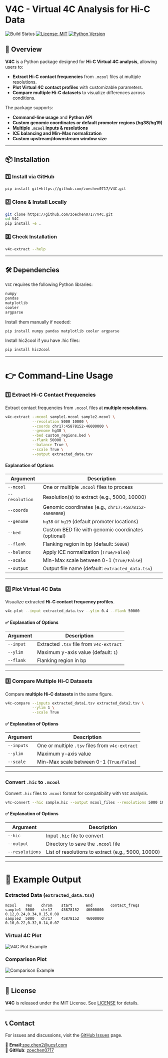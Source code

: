 

# V4C - Virtual 4C Analysis for Hi-C Data
![Build Status](https://github.com/zoechen0717/V4C/actions/workflows/test.yml/badge.svg)
[![License: MIT](https://img.shields.io/badge/License-MIT-green.svg)](https://opensource.org/licenses/MIT)
[![Python Version](https://img.shields.io/badge/python-3.6%2B-blue)](https://www.python.org/downloads/)

## 🚀 Overview
**V4C** is a Python package designed for **Hi-C Virtual 4C analysis**, allowing users to:
- **Extract Hi-C contact frequencies** from `.mcool` files at multiple resolutions.
- **Plot Virtual 4C contact profiles** with customizable parameters.
- **Compare multiple Hi-C datasets** to visualize differences across conditions.

The package supports:

- **Command-line usage** and **Python API**  
- **Custom genomic coordinates or default promoter regions (hg38/hg19)**  
- **Multiple `.mcool` inputs & resolutions**  
- **ICE balancing and Min-Max normalization**  
- **Custom upstream/downstream window size**  

---

## 📦 Installation

### 1️⃣ **Install via GitHub**
```bash
pip install git+https://github.com/zoechen0717/V4C.git
```

### 2️⃣ **Clone & Install Locally**
```bash
git clone https://github.com/zoechen0717/V4C.git
cd V4C
pip install -e .
```

### 3️⃣ **Check Installation**
```bash
v4c-extract --help
```

---

## 🛠️ Dependencies
`V4C` requires the following Python libraries:
```txt
numpy
pandas
matplotlib
cooler
argparse
```
Install them manually if needed:
```bash
pip install numpy pandas matplotlib cooler argparse
```

Install hic2cool if you have .hic files:
```bash
pip install hic2cool
```

---

# 👉 Command-Line Usage

### **1️⃣ Extract Hi-C Contact Frequencies**
Extract contact frequencies from `.mcool` files at **multiple resolutions**.

```bash
v4c-extract --mcool sample1.mcool sample2.mcool \
            --resolution 5000 10000 \
            --coords chr17:45878152-46000000 \
            --genome hg38 \
            --bed custom_regions.bed \
            --flank 50000 \
            --balance True \
            --scale True \
            --output extracted_data.tsv
```

#### **Explanation of Options**
| Argument | Description |
|----------|-------------|
| `--mcool` | One or multiple `.mcool` files to process |
| `--resolution` | Resolution(s) to extract (e.g., 5000, 10000) |
| `--coords` | Genomic coordinates (e.g., `chr17:45878152-46000000`) |
| `--genome` | `hg38` or `hg19` (default promoter locations) |
| `--bed` | Custom BED file with genomic coordinates (optional) |
| `--flank` | Flanking region in bp (default: `50000`) |
| `--balance` | Apply ICE normalization (`True/False`) |
| `--scale` | Min-Max scale between 0-1 (`True/False`) |
| `--output` | Output file name (default: `extracted_data.tsv`) |

---

### **2️⃣ Plot Virtual 4C Data**
Visualize extracted **Hi-C contact frequency profiles**.

```bash
v4c-plot --input extracted_data.tsv --ylim 0.4 --flank 50000
```

#### **✅ Explanation of Options**
| Argument | Description |
|----------|-------------|
| `--input` | Extracted `.tsv` file from `v4c-extract` |
| `--ylim` | Maximum y-axis value (default: `1`) |
| `--flank` | Flanking region in bp |

---

### **3️⃣ Compare Multiple Hi-C Datasets**
Compare **multiple Hi-C datasets** in the same figure.

```bash
v4c-compare --inputs extracted_data1.tsv extracted_data2.tsv \
            --ylim 1 \
            --scale True
```

#### **✅ Explanation of Options**
| Argument | Description |
|----------|-------------|
| `--inputs` | One or multiple `.tsv` files from `v4c-extract` |
| `--ylim` | Maximum y-axis value |
| `--scale` | Min-Max scale between 0-1 (`True/False`) |

---

### **Convert `.hic` to `.mcool`**
Convert `.hic` files to `.mcool` format for compatibility with `V4C` analysis.

```bash
v4c-convert --hic sample.hic --output mcool_files --resolutions 5000 10000
```

#### **✅ Explanation of Options**
| Argument | Description |
|----------|-------------|
| `--hic` | Input `.hic` file to convert |
| `--output` | Directory to save the `.mcool` file |
| `--resolutions` | List of resolutions to extract (e.g., 5000, 10000) |

---

# 📂 Example Output

### **Extracted Data (`extracted_data.tsv`)**
```
mcool    res    chrom    start      end        contact_freqs
sample1  5000   chr17    45878152   46000000   0.12,0.24,0.34,0.15,0.08
sample2  5000   chr17    45878152   46000000   0.10,0.22,0.32,0.14,0.07
```

### **Virtual 4C Plot**
![V4C Plot Example](https://upload.wikimedia.org/wikipedia/commons/a/a4/4C-seq_diagram.png)

### **Comparison Plot**
![Comparison Example](https://upload.wikimedia.org/wikipedia/commons/thumb/3/3e/DNA_replication_en.svg/1200px-DNA_replication_en.svg.png)

---

## 💜 License
**V4C** is released under the MIT License. See [LICENSE](LICENSE) for details.

---

## 📞 Contact
For issues and discussions, visit the [GitHub Issues](https://github.com/yourusername/V4C/issues) page.

📧 **Email**:zoe.chen2@ucsf.com  
🏡 **GitHub**: [zoechen0717](https://github.com/zoechen0717)
